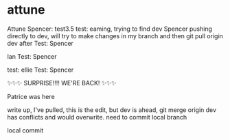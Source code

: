 # attune

Attune
Spencer: test3.5
test: eaming, trying to find dev
Spencer pushing directly to dev, will try to make changes in my branch and then git pull origin dev after
Test: Spencer

Ian
Test: Spencer

test: ellie
Test: Spencer



✨✨✨ SURPRISE!!!! WE'RE BACK! ✨✨✨


Patrice was here


write up, I've pulled, this is the edit, but dev is ahead, git merge origin dev has conflicts and would overwrite. need to commit local branch

local commit

